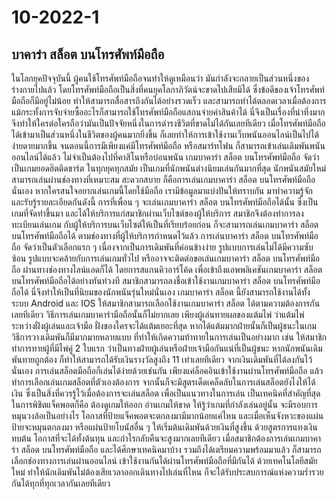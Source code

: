 # 10-2022-1
## บาคาร่า สล็อต บนโทรศัพท์มือถือ

ในโลกยุคปัจจุบันนี้ ผู้คนใช้โทรศัพท์มือถือจนทำให้ดูเหมือนว่า มันกำลังจะกลายเป็นส่วนหนึ่งของร่างกายไปแล้ว โดยโทรศัพท์มือถือเป็นสิ่งที่คนยุคโลกาภิวัตน์จะขาดไปเสียมิได้ ซึ่งข้อดีของเจ้าโทรศัพท์มือถือก็มีอยู่ไม่น้อย ทำให้สามารถสื่อสารถึงกันได้อย่างรวดเร็ว และสามารถทำได้ตลอดเวลาเมื่อต้องการ แม้กระทั้งการจับจ่ายซื้ออะไรก็สามารถใช้โทรศัพท์มือถือแสกนจ่ายค่าสินค้าได้ นี่จึงเป็นเรื่องที่น่าทึ่งมาก จึงทำให้ใครต่อใครถือว่ามันเป็นปัจจัยหนึ่งในการดำรงชีวิตที่ขาดไม่ได้กันเลยทีเดียว
เมื่อโทรศัพท์มือถือได้เข้ามาเป็นส่วนหนึ่งในชีวิตของผู้คนมากยิ่งขึ้น ก็เลยทำให้การเข้าใช้งานเว็บพนันออนไลน์เป็นไปได้ง่ายดายมากขึ้น จนตอนนี้การมีเพียงแค่มีโทรศัพท์มือถือ หรือสมาร์ทโฟน ก็สามารถเข้าเล่นเดิมพันพนันออนไลน์ได้แล้ว ไม่จำเป็นต้องไปที่คาสิโนหรือบ่อนพนัน เกมบาคาร่า สล็อต บนโทรศัพท์มือถือ จัดว่าเป็นเกมยอดฮิตติดชาร์ต ในทุกยุคทุกสมัย เป็นเกมที่นักพนันต่างนิยมเล่นกันมากที่สุด นักพนันสมัยใหม่สามารถเล่นผ่านช่องทางที่เหมาะสม สะดวกสบาย ก็คือการเล่นเกมบาคาร่า สล็อต บนโทรศัพท์มือถือนั่นเอง หากใครสนใจอยากเล่นเกมนี้โดยใช้มือถือ เรามีข้อมูลมาแบ่งปันให้ทราบกัน มาทำความรู้จัก และรับรู้รายละเอียดกันดังนี้
	การที่เพื่อน ๆ จะเล่นเกมบาคาร่า สล็อต บนโทรศัพท์มือถือได้นั้น ซึ่งเป็นเกมที่จัดทำขึ้นมา และได้ให้บริการแก่สมาชิกผ่านเว็บไซต์ของผู้ให้บริการ สมาชิกจึงต้องทำการลงทะเบียนเล่นเกม กับผู้ให้บริการบนเว็บไซต์ให้เป็นที่เรียบร้อยก่อน ก็จะสามารถเล่นเกมบาคาร่า สล็อต บนโทรศัพท์มือถือได้ ตามช่องทางที่ผู้ให้บริการกำหนดไว้แล้ว
	การเล่นบาคาร่า สล็อต บนโทรศัพท์มือถือ จัดว่าเป็นตัวเลือกแรก ๆ เนื่องจากเป็นการเดิมพันที่ค่อนข้างง่าย รูปแบบการเล่นไม่ได้มีความซับซ้อน รูปแบบจะคล้ายกับการเล่นเกมทั่วไป หรืออาจจะติดต่อขอเล่นเกมบาคาร่า สล็อต บนโทรศัพท์มือถือ ผ่านทางช่องทางไลน์แอดก็ได้ โดยการสแกนคิวอาร์โค้ด เพื่อเข้าถึงแอพพลิเคชันเกมบาคาร่า สล็อต บนโทรศัพท์มือถือได้อย่างทันท่วงที
	สมาชิกสามารถลงชื่อเข้าใช้งานเกมบาคาร่า สล็อต บนโทรศัพท์มือถือได้ นี่จึงทำให้เป็นที่นิยมของนักพนันรุ่นใหม่นั่นเอง เกมบาคาร่า สล็อต นี้ยังสามารถใช้งานได้ทั้งระบบ Android และ IOS ให้สมาชิกสามารถเลือกใช้งานเกมบาคาร่า สล็อต ได้ตามความต้องการกันเลยทีเดียว
	วิธีการเล่นเกมบาคาร่ามือถือนั้นก็ไม่ยากเลย เพียงผู้เล่นทายผลของแต้มไพ่ ว่าแต้มไพ่ระหว่างฝั่งผู้เล่นและเจ้ามือ ฝั่งของใครจะได้แต้มเยอะที่สุด หากได้แต้มมากฝ่ายนั้นก็เป็นผู้ชนะในเกม
	วิธีการวางเดิมพันก็มีมากมายหลายแบบ ที่ทำให้เกิดความท้าทายในการเล่นเป็นอย่างมาก เช่น ให้สมาชิกทำการทายผู้ที่มีไพ่คู่ 2 ใบแรก ว่าเป็นทางฝ่ายผู้เล่นหรือฝ่ายเจ้ามือกันแน่ที่เป็นผู้ชนะ หากนักพนันเดิมพันทายถูกต้อง ก็ทำให้สามารถได้รับเงินรางวัลสูงถึง 11 เท่าเลยทีเดียว จากเงินเดิมพันที่ได้ลงกันไว้นั่นเอง
	การเล่นสล็อตมือถือก็เล่นได้ง่ายด้วยเช่นกัน เพียงแค่ล็อคอินเข้าใช้งานผ่านโทรศัพท์มือถือ แล้วทำการเลือกเล่นเกมสล็อตที่ตัวเองต้องการ จากนั้นก็จะมีสูตรเด็ดเคล็ดลับในการเล่นสล็อตยังไงให้ได้เงิน ซึ่งเป็นสิ่งที่ควรรู้ไว้เมื่อต้องการจะเล่นสล็อต เพื่อเป็นแนวทางในการเล่น เป็นเทคนิคที่สำคัญที่สุดในการพิชิตแจ็คพอตก็คือ ต้องดูเกมให้ออก อ่านเกมให้ขาด ให้รู้ว่าเกมที่กำลังเล่นอยู่นั้น จะมีรอบการหมุนวงล้อเป็นอย่างไร โอกาสที่ป้ายแจ็คพอตจะตกลงมามีมากน้อยแค่ไหน และเมื่อเห็นจังหวะของแผ่นป้ายจะหมุนตกลงมา หรือแผ่นป้ายโบนัสอื่น ๆ ให้เริ่มต้นเดิมพันด้วยเงินที่สูงขึ้น ด้วยสูตรการแทงเงินทบต้น โอกาสที่จะได้ทั้งต้นทุน และกำไรกลับคืนจะสูงมากเลยทีเดียว
	เมื่อสมาชิกต้องการเล่นเกมบาคาร่า สล็อต บนโทรศัพท์มือถือ และได้ศึกษาเทคนิคมาบ้าง รวมถึงได้เตรียมความพร้อมมาแล้ว ก็สามารถเลือกช่องทางการเล่นผ่านออนไลน์ เข้าใช้งานกันได้ผ่านโทรศัพท์มือถือที่มีกันได้ ด้วยเทคโนโลยีสมัยใหม่ ทำให้นักเดิมพันไม่ต้องเสียเวลาออกเดินทางไปเล่นที่ไหน ก็จะได้รับประสบการณ์แห่งความร่ำรวยกันได้ทุกที่ทุกเวลากันเลยทีเดียว

